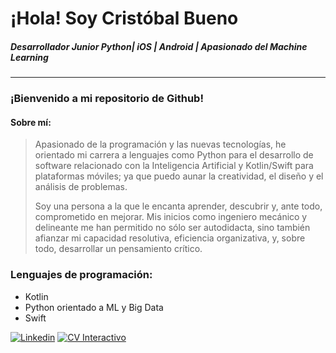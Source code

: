 # ¡Hola! Soy Cristóbal Bueno 
#####  *Desarrollador Junior Python| iOS | Android | Apasionado del Machine Learning*
---------------------
### **¡Bienvenido a mi repositorio de Github!**
#### Sobre mí:
> Apasionado de la programación y las nuevas tecnologías, he orientado mi carrera a lenguajes como Python para el desarrollo de software relacionado con la Inteligencia Artificial y Kotlin/Swift para plataformas móviles; ya que puedo aunar la creatividad, el diseño y el análisis de problemas.
> 
> Soy una persona a la que le encanta aprender, descubrir y, ante todo, comprometido en mejorar. Mis inicios como ingeniero mecánico y delineante me han permitido no sólo ser autodidacta, sino también afianzar mi capacidad resolutiva, eficiencia organizativa, y, sobre todo, desarrollar un pensamiento crítico.

### Lenguajes de programación:
  - Kotlin
  - Python orientado a ML y Big Data
  - Swift

[![Linkedin](https://www.dropbox.com/s/7uhfgyug70renxf/descarga.png?dl=0&raw=1)](http://www.linkedin.com/in/crist%C3%B3balbuenocantarero) [![CV Interactivo](https://www.dropbox.com/s/lyiot27bak2ents/XDd.png?dl=0&raw=1)](https://xd.adobe.com/view/8df54f38-1464-4fa2-44a4-faacfcf2afc2-fbc4/?fullscreen)
